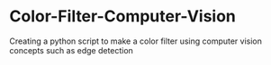 # Color-Filter-Computer-Vision
Creating a python script to make a color filter using computer vision concepts such as edge detection

